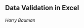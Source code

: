 ## Data Validation in Excel
###### Harry Bauman

<!-- Talk about what it is -->

<!-- Talk about why it is a useful tool -->

<!-- Talk about how to use the tool -->

<!-- Link to an excel spreadsheet -->
